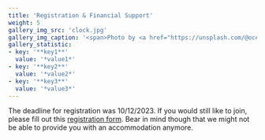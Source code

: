 ```yaml
---
title: 'Registration & Financial Support'
weight: 5
gallery_img_src: 'clock.jpg'
gallery_img_caption: '<span>Photo by <a href="https://unsplash.com/@oceanng?utm_source=unsplash&amp;utm_medium=referral&amp;utm_content=creditCopyText">Ocean Ng</a> on <a href="https://unsplash.com/s/photos/clock?utm_source=unsplash&amp;utm_medium=referral&amp;utm_content=creditCopyText">Unsplash</a></span>'
gallery_statistic:
- key: '**key1**'
  value: '*value1*'
- key: '**key2**'
  value: '*value2*'
- key: '**key3**'
  value: '*value3*'
---
```


The deadline for registration was 10/12/2023.
If you would still like to join, please fill out this [registration form](https://docs.google.com/forms/d/e/1FAIpQLScKeIN0tCSxRKsLiY_9DHVg1ApZc6gSHPRlDFCN9OVzFpGL9Q/viewform?usp=sf_link).
Bear in mind though that we might not be able to provide you with an accommodation anymore.